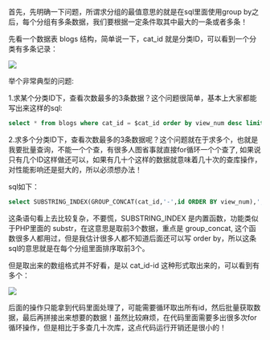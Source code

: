 首先，先明确一下问题，所谓求分组的最值意思的就是在sql里面使用group by之后，每个分组有多条数据，我们要根据一定条件取其中最大的一条或者多条！

先看一个数据表 blogs 结构，简单说一下，cat_id 就是分类ID，可以看到一个分类有多条记录：

![](http://ww1.sinaimg.cn/large/5f6e3e27ly1fuyfh68j8qj20mm0cqta6.jpg)

举个非常典型的问题:

1.求某个分类ID下，查看次数最多的3条数据？这个问题很简单，基本上大家都能写出来这样的sql:

```sql
select * from blogs where cat_id = $cat_id order by view_num desc limit 3;
```
2.求多个分类ID下，查看次数最多的3条数据呢？这个问题就在于求多个，也就是我要批量查询，不能一个个查，有很多人图省事就直接for循环一个个查了,
如果说只有几个ID这样做还可以，如果有几十个这样的数据就意味着几十次的查库操作，对性能影响还是挺大的，所以必须想办法！

sql如下：

```sql
select SUBSTRING_INDEX(GROUP_CONCAT(cat_id,'-',id ORDER BY view_num),',',3) from blogs where cat_id in(1,2,3,4) GROUP BY cat_id
```
这条语句看上去比较复杂，不要慌，SUBSTRING_INDEX 是内置函数，功能类似于PHP里面的 substr，在这意思是取前3个数据，重点是 group_concat,
这个函数很多人都用过，但是我估计很多人都不知道后面还可以写 order by，所以这条sql的意思就是在每个分组里面排序取前3个。

但是取出来的数组格式并不好看，是以 cat_id-id 这种形式取出来的，可以看到有多个：

![](http://ww1.sinaimg.cn/large/5f6e3e27ly1fuygqvuktdj20ct05vq32.jpg)

后面的操作只能拿到代码里面处理了，可能需要循环取出所有id，然后批量获取数据，最后再拼接出来想要的数据！虽然比较麻烦，在代码里面需要多出很多次for循环操作，但是相比于多查几十次库，这点代码运行开销还是很小的！
